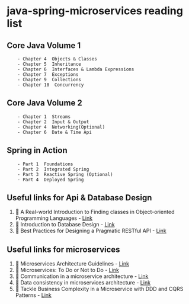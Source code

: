 # java-spring-microservices reading list

## Core Java Volume 1

```
    - Chapter 4  Objects & Classes
    - Chapter 5  Inheritance
    - Chapter 6  Interfaces & Lambda Expressions
    - Chapter 7  Exceptions
    - Chapter 9  Collections
    - Chapter 10  Concurrency
```

## Core Java Volume 2

```
    - Chapter 1  Streams
    - Chapter 2  Input & Output
    - Chapter 4  Networking(Optional)
    - Chapter 6  Date & Time Api
```

## Spring in Action

```
    - Part 1  Foundations
    - Part 2  Integrated Spring
    - Part 3  Reactive Spring (Optional)
    - Part 4  Deployed Spring
```

## Useful links for Api & Database Design

1. :memo: A Real-world Introduction to Finding classes in Object-oriented Programming Languages - [Link](https://medium.com/xebia-engineering/a-real-world-introduction-to-finding-classes-in-object-oriented-programming-languages-612eae35b802)
2. :memo: Introduction to Database Design - [Link](https://www.datanamic.com/support/lt-dez005-introduction-db-modeling.html)
3. :memo: Best Practices for Designing a Pragmatic RESTful API - [Link](https://www.vinaysahni.com/best-practices-for-a-pragmatic-restful-api)


## Useful links for microservices

1. :memo: Microservices Architecture Guidelines - [Link](https://github.com/justinamiller/Microservices-Architecture-Guidelines)
2. :memo: Microservices: To Do or Not to Do - [Link](http://www.bestdevops.com/microservices-to-do-or-not-to-do/)
3. :memo: Communication in a microservice architecture - [Link](https://docs.microsoft.com/en-us/dotnet/architecture/microservices/architect-microservice-container-applications/communication-in-microservice-architecture)
4. :memo: Data consistency in microservices architecture - [Link](https://dilfuruz.medium.com/data-consistency-in-microservices-architecture-5c67e0f65256)
5. :memo: Tackle Business Complexity in a Microservice with DDD and CQRS Patterns - [Link](https://docs.microsoft.com/en-us/dotnet/architecture/microservices/microservice-ddd-cqrs-patterns/)
